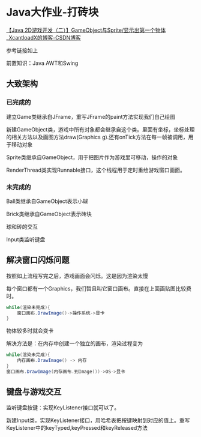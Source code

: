 # Java大作业-打砖块

[【Java 2D游戏开发（二）】GameObject与Sprite/显示出第一个物体_XcantloadX的博客-CSDN博客](https://blog.csdn.net/XcantloadX/article/details/87903319)

参考链接如上

前置知识：Java AWT和Swing

## 大致架构

### 已完成的

建立Game类继承自JFrame，重写JFrame的paint方法实现我们自己绘图

新建GameObject类，游戏中所有对象都会继承自这个类。里面有坐标，坐标处理的相关方法以及画图方法draw(Graphics g).还有onTick方法在每一帧被调用，用于移动对象

Sprite类继承自GameObject，用于把图片作为游戏里可移动，操作的对象

RenderThread类实现Runnable接口，这个线程用于定时重绘游戏窗口画面。

### 未完成的

Ball类继承自GameObject表示小球

Brick类继承自GameObject表示砖块

球和砖的交互

Input类监听键盘

## 解决窗口闪烁问题

按照如上流程写完之后，游戏画面会闪烁。这是因为渲染太慢

每个窗口都有一个Graphics，我们暂且叫它窗口画布。直接在上面画贴图比较费时。

```java
while(渲染未完成){
	窗口画布.DrawImage()->操作系统->显卡	
}
```

物体较多时就会变卡

解决方法是：在内存中创建一个独立的画布，渲染过程变为

```java
while(渲染未完成){
	内存画布.DrawImage() -> 内存
}
窗口画布.DrawImage(内存画布.到Image())->OS->显卡
```

## 键盘与游戏交互

监听键盘按键：实现KeyListener接口就可以了。

新建Input类，实现KeyListener接口，用哈希表把按键映射到对应的值上。重写KeyListener中的keyTyped,keyPressed和keyReleased方法